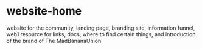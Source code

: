 # website-home
website for the community, landing page, branding site, information funnel, web1 resource for links, docs, where to find certain things, and introduction of the brand of The MadBananaUnion. 
